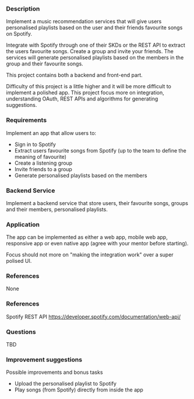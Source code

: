 ### Description
Implement a music recommendation services that will give users personalised playlists based on the user and their friends favourite songs on Spotify.

Integrate with Spotify through one of their SKDs or the REST API to extract the users favourite songs.
Create a group and invite your friends. The services will generate personalised playlists based on the members in the group and their favourite songs.

This project contains both a backend and front-end part.    

Difficulty of this project is a little higher and it will be more difficult to implement a polished app. This project focus more on integration, understanding OAuth, REST APIs and algorithms for generating suggestions.

### Requirements

Implement an app that allow users to:
* Sign in to Spotify
* Extract users favourite songs from Spotify (up to the team to define the meaning of favourite)
* Create a listening group
* Invite friends to a group
* Generate personalised playlists based on the members

### Backend Service

Implement a backend service that store users, their favourite songs, groups and their members, personalised playlists. 

### Application

The app can be implemented as either a web app, mobile web app, responsive app or even native app (agree with your mentor before starting).

Focus should not more on "making the integration work" over a super polised UI.

### References

None

### References

Spotify REST API
https://developer.spotify.com/documentation/web-api/

### Questions

TBD

### Improvement suggestions

Possible improvements and bonus tasks
* Upload the personalised playlist to Spotify
* Play songs (from Spotify) directly from inside the app
